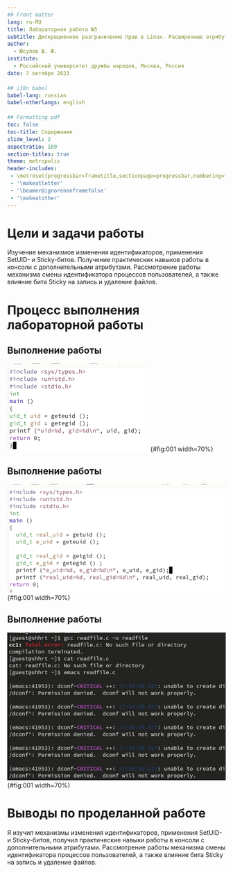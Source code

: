 ```yaml
---
## Front matter
lang: ru-RU
title: Лабораторная работа №5
subtitle: Дискреционное разграничение прав в Linux. Расширенные атрибуты
author:
  - Юсупов Ш. Ф.
institute:
  - Российский университет дружбы народов, Москва, Россия
date: 7 октября 2023

## i18n babel
babel-lang: russian
babel-otherlangs: english

## Formatting pdf
toc: false
toc-title: Содержание
slide_level: 2
aspectratio: 169
section-titles: true
theme: metropolis
header-includes:
 - \metroset{progressbar=frametitle,sectionpage=progressbar,numbering=fraction}
 - '\makeatletter'
 - '\beamer@ignorenonframefalse'
 - '\makeatother'
---
```


# Цели и задачи работы

Изучение механизмов изменения идентификаторов, применения
SetUID- и Sticky-битов. Получение практических навыков работы в консоли с дополнительными атрибутами. Рассмотрение работы механизма
смены идентификатора процессов пользователей, а также влияние бита
Sticky на запись и удаление файлов.


# Процесс выполнения лабораторной работы

## Выполнение работы

![файл simpleid.c](image/lab05_2.png){#fig:001 width=70%}

## Выполнение работы

![файл simpleid2.c](image/lab05_3.png){#fig:001 width=70%}

## Выполнение работы

![файл readfile.c](image/lab05_7.png){#fig:001 width=70%}


# Выводы по проделанной работе

Я изучил механизмы изменения идентификаторов, применения SetUID- и Sticky-битов, получил практические навыки работы в консоли с дополнительными атрибутами. Рассмотрение работы механизма
смены идентификатора процессов пользователей, а также влияние бита Sticky на запись и удаление файлов.

